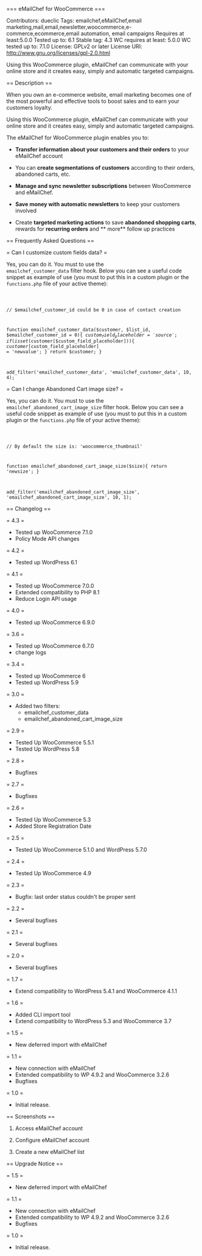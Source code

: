 === eMailChef for WooCommerce === 

Contributors: dueclic 
Tags: emailchef,eMailChef,email marketing,mail,email,newsletter,woocommerce,e-commerce,ecommerce,email automation, email campaigns 
Requires at least:5.0.0 
Tested up to: 6.1
Stable tag: 4.3
WC requires at least: 5.0.0 
WC tested up to: 7.1.0
License: GPLv2 or later
License URI: http://www.gnu.org/licenses/gpl-2.0.html

Using this WooCommerce plugin, eMailChef can communicate with your online store and it creates easy, simply and
automatic targeted campaigns.

== Description ==

When you own an e-commerce website, email marketing becomes one of the most powerful and effective tools to boost sales
and to earn your customers loyalty.

Using this WooCommerce plugin, eMailChef can communicate with your online store and it creates easy, simply and
automatic targeted campaigns.

The eMailChef for WooCommerce plugin enables you to:

* **Transfer information about your customers and their orders** to your eMailChef account

* You can **create segmentations of customers** according to their orders, abandoned carts, etc.

* **Manage and sync newsletter subscriptions** between WooCommerce and eMailChef.

* **Save money with automatic newsletters** to keep your customers involved

* Create **targeted marketing actions** to save **abandoned shopping carts**, rewards for **recurring orders** and **
  more** follow up practices

== Frequently Asked Questions == 

= Can I customize custom fields data? = 

Yes, you can do it. You must to use the <code>
emailchef_customer_data</code> filter hook. Below you can see a useful code snippet as example of use (you must to put
this in a custom plugin or the <code>functions.php</code> file of your active theme):

<code>

// $emailchef_customer_id could be 0 in case of contact creation

function emailchef_customer_data($customer, $list_id, $emailchef_customer_id = 0){ $custom_field_placeholder = 'source';
if (isset($customer[$custom_field_placeholder])){ $customer[$custom_field_placeholder] = 'newvalue'; } return $customer;
}

add_filter('emailchef_customer_data', 'emailchef_customer_data', 10, 4);
</code>

= Can I change Abandoned Cart image size? = 

Yes, you can do it. You must to use the <code>
emailchef_abandoned_cart_image_size</code> filter hook. Below you can see a useful code snippet as example of use (you
must to put this in a custom plugin or the <code>functions.php</code> file of your active theme):


<code>

// By default the size is: 'woocommerce_thumbnail'

function emailchef_abandoned_cart_image_size($size){ return 'newsize'; }

add_filter('emailchef_abandoned_cart_image_size', 'emailchef_abandoned_cart_image_size', 10, 1);
</code>

== Changelog ==

= 4.3 =
* Tested up WooCommerce 7.1.0
* Policy Mode API changes

= 4.2 =

* Tested up WordPress 6.1

= 4.1 = 

* Tested up WooCommerce 7.0.0
* Extended compatibility to PHP 8.1
* Reduce Login API usage

= 4.0 =

* Tested up WooCommerce 6.9.0

= 3.6 =

* Tested up WooCommerce 6.7.0
* change logs

= 3.4 =

* Tested up WooCommerce 6
* Tested up WordPress 5.9

= 3.0 =

* Added two filters:
    - emailchef_customer_data
    - emailchef_abandoned_cart_image_size

= 2.9 =

* Tested Up WooCommerce 5.5.1
* Tested Up WordPress 5.8

= 2.8 =

* Bugfixes

= 2.7 =

* Bugfixes

= 2.6 =

* Tested Up WooCommerce 5.3
* Added Store Registration Date

= 2.5 =

* Tested Up WooCommerce 5.1.0 and WordPress 5.7.0

= 2.4 =

* Tested Up WooCommerce 4.9

= 2.3 =

* Bugfix: last order status couldn't be proper sent

= 2.2 =

* Several bugfixes

= 2.1 =

* Several bugfixes

= 2.0 =

* Several bugfixes

= 1.7 =

* Extend compatibility to WordPress 5.4.1 and WooCommerce 4.1.1

= 1.6 =

* Added CLI import tool
* Extend compatibility to WordPress 5.3 and WooCommerce 3.7

= 1.5 =

* New deferred import with eMailChef

= 1.1 =

* New connection with eMailChef
* Extended compatibility to WP 4.9.2 and WooCommerce 3.2.6
* Bugfixes

= 1.0 =

* Initial release.

== Screenshots ==

1. Access eMailChef account

2. Configure eMailChef account

3. Create a new eMailChef list

== Upgrade Notice ==

= 1.5 =

* New deferred import with eMailChef

= 1.1 =

* New connection with eMailChef
* Extended compatibility to WP 4.9.2 and WooCommerce 3.2.6
* Bugfixes

= 1.0 =

* Initial release.
